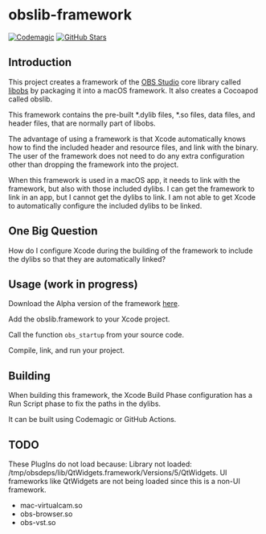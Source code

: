 # obslib-framework

[![Codemagic](https://api.codemagic.io/apps/600d732c627f2f877727d718/macos-workflow/status_badge.svg)](https://codemagic.io/app/600d732c627f2f877727d718)
[![GitHub Stars](https://img.shields.io/github/stars/larryaasen/obslib-framework.svg)](https://github.com/larryaasen/obslib-framework/stargazers)


## Introduction

This project creates a framework of the [OBS Studio](https://github.com/obsproject/obs-studio/) core library called [libobs](https://github.com/obsproject/obs-studio/tree/master/libobs) by
packaging it into a macOS framework. It also creates a Cocoapod called obslib.

This framework contains the pre-built *.dylib files, *.so files, data files,
and header files, that are normally part of libobs.

The advantage of using a framework is that Xcode automatically knows how to find
the included header and resource files, and link with the binary. The user of the
framework does not need to do any extra configuration other than 
dropping the framework into the project.

When this framework is used in a macOS app, it needs to link with the framework,
but also with those included dylibs. I can get the framework to link in an app,
but I cannot get the dylibs to link. I am not able to get Xcode to automatically
configure the included dylibs to be linked.

## One Big Question
How do I configure Xcode during the building of the framework
to include the dylibs so that they are automatically linked?

## Usage (work in progress)
Download the Alpha version of the framework [here](https://github.com/larryaasen/obslib-framework/releases/download/framework-alpha-1/obslib.framework.zip).

Add the obslib.framework to your Xcode project.

Call the function ```obs_startup``` from your source code.

Compile, link, and run your project.

## Building

When building this framework, the Xcode Build Phase configuration has a Run Script
phase to fix the paths in the dylibs.

It can be built using Codemagic or GitHub Actions.

## TODO

These PlugIns do not load because: Library not loaded: /tmp/obsdeps/lib/QtWidgets.framework/Versions/5/QtWidgets. UI frameworks like QtWidgets are not being loaded since this is a non-UI framework.
* mac-virtualcam.so
* obs-browser.so
* obs-vst.so
